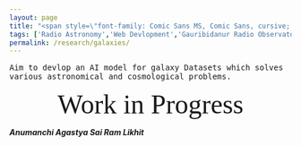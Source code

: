 ```yaml
---
layout: page
title: "<span style=\"font-family: Comic Sans MS, Comic Sans, cursive; font-size:32px;\"> Score-Based Generative Modeling through Stochastic Differential Equations for Galaxies </span> "
tags: ['Radio Astronomy','Web Devlopment','Gauribidanur Radio Observatory']
permalink: /research/galaxies/
---
```


<span style="font-family: 'Andale Mono', monospace;"> Aim to devlop an AI model for galaxy Datasets which solves various astronomical and cosmological problems.</span>


 

<div style="text-align: center; font-family: 'Lucida Console'; font-size: 48px;">
<span>Work in Progress</span>
</div>

***Anumanchi Agastya Sai Ram Likhit***
